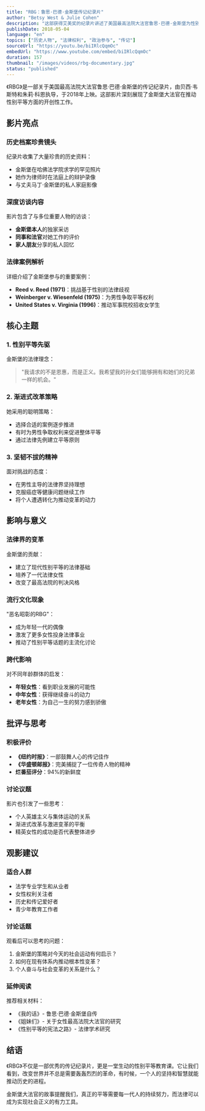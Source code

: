 ```yaml
---
title: "RBG：鲁思·巴德·金斯堡传记纪录片"
author: "Betsy West & Julie Cohen"
description: "这部获得艾美奖的纪录片讲述了美国最高法院大法官鲁思·巴德·金斯堡为性别平等而奋斗的传奇人生，展现了她作为法律先驱和女权活动家的卓越贡献。"
publishDate: 2018-05-04
language: "en"
topics: ["历史人物", "法律权利", "政治参与", "传记"]
sourceUrl: "https://youtu.be/biIRlcQqmOc"
embedUrl: "https://www.youtube.com/embed/biIRlcQqmOc"
duration: 157
thumbnail: "/images/videos/rbg-documentary.jpg"
status: "published"
---
```


《RBG》是一部关于美国最高法院大法官鲁思·巴德·金斯堡的传记纪录片，由贝西·韦斯特和朱莉·科恩执导，于2018年上映。这部影片深刻展现了金斯堡大法官在推动性别平等方面的开创性工作。

## 影片亮点

### 历史档案珍贵镜头
纪录片收集了大量珍贵的历史资料：
- 金斯堡在哈佛法学院求学的罕见照片
- 她作为律师时在法庭上的辩护录像
- 与丈夫马丁·金斯堡的私人家庭影像

### 深度访谈内容
影片包含了与多位重要人物的访谈：
- **金斯堡本人**的独家采访
- **同事和法官**对她工作的评价
- **家人朋友**分享的私人回忆

### 法律案例解析
详细介绍了金斯堡参与的重要案例：
- **Reed v. Reed (1971)**：挑战基于性别的法律歧视
- **Weinberger v. Wiesenfeld (1975)**：为男性争取平等权利
- **United States v. Virginia (1996)**：推动军事院校招收女学生

## 核心主题

### 1. 性别平等先驱
金斯堡的法律理念：
> "我请求的不是恩惠，而是正义。我希望我的孙女们能够拥有和她们的兄弟一样的机会。"

### 2. 渐进式改革策略
她采用的聪明策略：
- 选择合适的案例逐步推进
- 有时为男性争取权利来促进整体平等
- 通过法律先例建立平等原则

### 3. 坚韧不拔的精神
面对挑战的态度：
- 在男性主导的法律界坚持理想
- 克服癌症等健康问题继续工作
- 将个人遭遇转化为推动变革的动力

## 影响与意义

### 法律界的变革
金斯堡的贡献：
- 建立了现代性别平等的法律基础
- 培养了一代法律女性
- 改变了最高法院的判决风格

### 流行文化现象
"恶名昭彰的RBG"：
- 成为年轻一代的偶像
- 激发了更多女性投身法律事业
- 推动了性别平等话题的主流化讨论

### 跨代影响
对不同年龄群体的启发：
- **年轻女性**：看到职业发展的可能性
- **中年女性**：获得继续奋斗的动力
- **老年女性**：为自己一生的努力感到骄傲

## 批评与思考

### 积极评价
- **《纽约时报》**：一部鼓舞人心的传记佳作
- **《华盛顿邮报》**：完美捕捉了一位传奇人物的精神
- **烂番茄评分**：94%的新鲜度

### 讨论议题
影片也引发了一些思考：
- 个人英雄主义与集体运动的关系
- 渐进式改革与激进变革的平衡
- 精英女性的成功是否代表整体进步

## 观影建议

### 适合人群
- 法学专业学生和从业者
- 女性权利关注者
- 历史和传记爱好者
- 青少年教育工作者

### 讨论话题
观看后可以思考的问题：
1. 金斯堡的策略对今天的社会运动有何启示？
2. 如何在现有体系内推动根本性变革？
3. 个人奋斗与社会变革的关系是什么？

### 延伸阅读
推荐相关材料：
- 《我的话》- 鲁思·巴德·金斯堡自传
- 《姐妹们》- 关于女性最高法院大法官的研究
- 《性别平等的宪法之路》- 法律学术研究

## 结语

《RBG》不仅是一部优秀的传记纪录片，更是一堂生动的性别平等教育课。它让我们看到，改变世界并不总是需要轰轰烈烈的革命，有时候，一个人的坚持和智慧就能推动历史的进程。

金斯堡大法官的故事提醒我们，真正的平等需要每一代人的持续努力，而法律可以成为实现社会正义的有力工具。